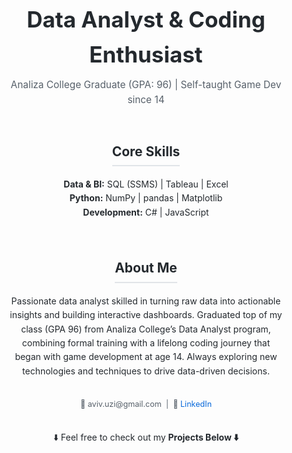 <!-- Paste this into your profile README (Avivor22/Avivor22) -->
<div style="font-family: -apple-system, BlinkMacSystemFont, 'Segoe UI', Roboto, 'Helvetica Neue', Arial, sans-serif; color: #24292e; line-height: 1.6; margin: 2rem; text-align: center;">

  <!-- Main Title -->
  <h1 style="font-size: 2.5em; margin-bottom: 0.25em;">
    Data Analyst &amp; Coding Enthusiast
  </h1>

  <!-- Subtitle -->
  <p style="font-size: 1.1em; color: #57606a; margin-top: 0; margin-bottom: 1.5em;">
    Analiza College Graduate (GPA: 96) | Self-taught Game Dev since 14
  </p>

  <!-- Skills Section -->
  <h2 style="font-size: 1.5em; margin-bottom: 0.5em; border-bottom: 2px solid #e1e4e8; display: inline-block; padding-bottom: 0.25em;">
    Core Skills
  </h2>
  <p style="margin-top: 0.5em; margin-bottom: 2rem; font-size: 1em;">
    <strong>Data &amp; BI:</strong> SQL (SSMS)&nbsp;| Tableau&nbsp;| Excel<br>
    <strong>Python:</strong> NumPy&nbsp;| pandas&nbsp;| Matplotlib<br>
    <strong>Development:</strong> C#&nbsp;| JavaScript
  </p>

  <!-- About Me -->
  <h2 style="font-size: 1.5em; margin-bottom: 0.5em; border-bottom: 2px solid #e1e4e8; display: inline-block; padding-bottom: 0.25em;">
    About Me
  </h2>
  <p style="margin-top: 0.5em; margin-bottom: 2rem; font-size: 1em; max-width: 600px; margin-left: auto; margin-right: auto;">
    Passionate data analyst skilled in turning raw data into actionable insights and building  
    interactive dashboards. Graduated top of my class (GPA 96) from Analiza College’s Data Analyst  
    program, combining formal training with a lifelong coding journey that began with game  
    development at age 14. Always exploring new technologies and techniques to drive data-driven  
    decisions.
  </p>

  <!-- Contact -->
  <p style="font-size: 0.9em; color: #57606a; margin-top: 1rem;">
    📧 aviv.uzi@gmail.com &nbsp;|&nbsp;  
    🔗 <a href="https://www.linkedin.com/in/aviv-uziel-5323851a8" style="color: #0969da; text-decoration: none;">LinkedIn</a>
  </p>

  <!-- Call to Explore Projects -->
  <p style="font-size: 1em; margin-top: 2rem; color: #24292e;">
   ⬇️ Feel free to check out my <strong>Projects Below ⬇️</strong>
  </p>
  
</div>
